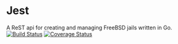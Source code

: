# Jest
A ReST api for creating and managing FreeBSD jails written in Go.
[![Build Status](https://travis-ci.org/altsrc-io/Jest.svg?branch=master)](https://travis-ci.org/altsrc-io/Jest)
[![Coverage Status](https://coveralls.io/repos/github/altsrc-io/Jest/badge.svg?branch=master)](https://coveralls.io/github/altsrc-io/Jest?branch=master)
